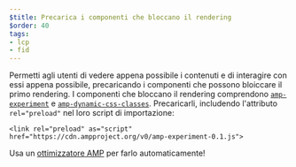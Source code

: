 ```yaml
---
$title: Precarica i componenti che bloccano il rendering
$order: 40
tags:
- lcp
- fid
---
```


Permetti agli utenti di vedere appena possibile i contenuti e di interagire con essi appena possibile, precaricando i componenti che possono bloiccare il primo rendering. I componenti che bloccano il rendering comprendono  [`amp-experiment`](https://amp.dev/documentation/components/amp-experiment/?format=websites) e [`amp-dynamic-css-classes`](https://amp.dev/documentation/components/amp-dynamic-css-classes/). Precaricarli, includendo l'attributo `rel="preload"` nel loro script di importazione:

```
<link rel="preload" as="script" href="https://cdn.ampproject.org/v0/amp-experiment-0.1.js">
```

Usa un [ottimizzatore AMP](https://amp.dev/documentation/guides-and-tutorials/optimize-and-measure/amp-optimizer-guide/) per farlo automaticamente!
